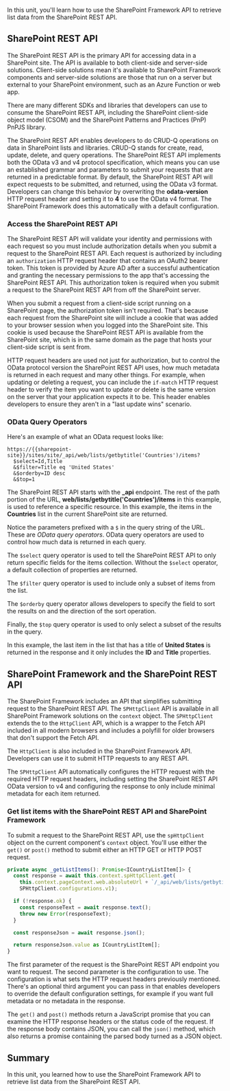 In this unit, you'll learn how to use the SharePoint Framework API to retrieve list data from the SharePoint REST API.

## SharePoint REST API

The SharePoint REST API is the primary API for accessing data in a SharePoint site. The API is available to both client-side and server-side solutions. Client-side solutions mean it's available to SharePoint Framework components and server-side solutions are those that run on a server but external to your SharePoint environment, such as an Azure Function or web app.

There are many different SDKs and libraries that developers can use to consume the SharePoint REST API, including the SharePoint client-side object model (CSOM) and the SharePoint Patterns and Practices (PnP) PnPJS library.

The SharePoint REST API enables developers to do CRUD-Q operations on data in SharePoint lists and libraries. CRUD-Q stands for create, read, update, delete, and query operations. The SharePoint REST API implements both the OData v3 and v4 protocol specification, which means you can use an established grammar and parameters to submit your requests that are returned in a predictable format. By default, the SharePoint REST API will expect requests to be submitted, and returned, using the OData v3 format. Developers can change this behavior by overwriting the **odata-version** HTTP request header and setting it to **4** to use the OData v4 format. The SharePoint Framework does this automatically with a default configuration.

### Access the SharePoint REST API

The SharePoint REST API will validate your identity and permissions with each request so you must include authorization details when you submit a request to the SharePoint REST API. Each request is authorized by including an `authorization` HTTP request header that contains an OAuth2 bearer token. This token is provided by Azure AD after a successful authentication and granting the necessary permissions to the app that's accessing the SharePoint REST API. This authorization token is required when you submit a request to the SharePoint REST API from off the SharePoint server.

When you submit a request from a client-side script running on a SharePoint page, the authorization token isn't required. That's because each request from the SharePoint site will include a cookie that was added to your browser session when you logged into the SharePoint site. This cookie is used because the SharePoint REST API is available from the SharePoint site, which is in the same domain as the page that hosts your client-side script is sent from.

HTTP request headers are used not just for authorization, but to control the OData protocol version the SharePoint REST API uses, how much metadata is returned in each request and many other things. For example, when updating or deleting a request, you can include the `if-match` HTTP request header to verify the item you want to update or delete is the same version on the server that your application expects it to be. This header enables developers to ensure they aren't in a "last update wins" scenario.

### OData Query Operators

Here's an example of what an OData request looks like:

```http
https://{{sharepoint-site}}/sites/site/_api/web/lists/getbytitle('Countries')/items?
  $select=Id,Title
  &$filter=Title eq 'United States'
  &$orderby=ID desc
  &$top=1
```

The SharePoint REST API starts with the **_api** endpoint. The rest of the path portion of the URL, **web/lists/getbytitle('Countries')/items** in this example, is used to reference a specific resource. In this example, the items in the **Countries** list in the current SharePoint site are returned.

Notice the parameters prefixed with a `$` in the query string of the URL. These are *OData query operators*. OData query operators are used to control how much data is returned in each query.

The `$select` query operator is used to tell the SharePoint REST API to only return specific fields for the items collection. Without the `$select` operator, a default collection of properties are returned.

The `$filter` query operator is used to include only a subset of items from the list.

The `$orderby` query operator allows developers to specify the field to sort the results on and the direction of the sort operation.

Finally, the `$top` query operator is used to only select a subset of the results in the query.

In this example, the last item in the list that has a title of **United States** is returned in the response and it only includes the **ID** and **Title** properties.

## SharePoint Framework and the SharePoint REST API

The SharePoint Framework includes an API that simplifies submitting request to the SharePoint REST API. The `SPHttpClient` API is available in all SharePoint Framework solutions on the `context` object. The `SPHttpClient` extends the to the `HttpClient` API, which is a wrapper to the Fetch API included in all modern browsers and includes a polyfill for older browsers that don't support the Fetch API.

The `HttpClient` is also included in the SharePoint Framework API. Developers can use it to submit HTTP requests to any REST API.

The `SPHttpClient` API automatically configures the HTTP request with the required HTTP request headers, including setting the SharePoint REST API OData version to v4 and configuring the response to only include minimal metadata for each item returned.

### Get list items with the SharePoint REST API and SharePoint Framework

To submit a request to the SharePoint REST API, use the `spHttpClient` object on the current component's `context` object. You'll use either the `get()` or `post()` method to submit either an HTTP GET or HTTP POST request.

```typescript
private async _getListItems(): Promise<ICountryListItem[]> {
  const response = await this.context.spHttpClient.get(
    this.context.pageContext.web.absoluteUrl + `/_api/web/lists/getbytitle('Countries')/items?$select=Id,Title`,
    SPHttpClient.configurations.v1);

  if (!response.ok) {
    const responseText = await response.text();
    throw new Error(responseText);
  }

  const responseJson = await response.json();

  return responseJson.value as ICountryListItem[];
}
```

The first parameter of the request is the SharePoint REST API endpoint you want to request. The second parameter is the configuration to use. The configuration is what sets the HTTP request headers previously mentioned. There's an optional third argument you can pass in that enables developers to override the default configuration settings, for example if you want full metadata or no metadata in the response.

The `get()` and `post()` methods return a JavaScript promise that you can examine the HTTP response headers or the status code of the request. If the response body contains JSON, you can call the `json()` method, which also returns a promise containing the parsed body turned as a JSON object.

## Summary

In this unit, you learned how to use the SharePoint Framework API to retrieve list data from the SharePoint REST API.
